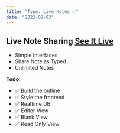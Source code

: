 ```yaml
---
title: "Type. Live Notes ✅"
date: "2022-09-03"
---
```

## Live Note Sharing [See It Live](https://type.wkmn.app)

* Simple Interfaces
* Share Note as Typed
* Unlimited Notes

__Todo:__
* ✅ Build the outline
* ✅ Style the frontend
* ✅ Realtime DB
* ✅ Editor View
* ✅ Blank View
* ✅ Read Only View
